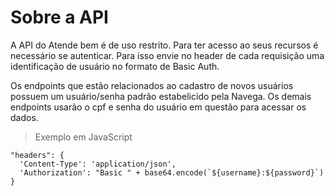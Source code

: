 # Sobre a API


A API do Atende bem é de uso restrito. Para ter acesso ao seus recursos é necessário se autenticar. Para isso envie no header de cada requisição uma identificação de usuário no formato de Basic Auth.

Os endpoints que estão relacionados ao cadastro de novos usuários possuem um usuário/senha padrão estabelicido pela Navega. Os demais endpoints usarão o cpf e senha do usuário em questão para acessar os dados.

> Exemplo em JavaScript
```
"headers": {
  'Content-Type': 'application/json',
  'Authorization': "Basic " + base64.encode(`${username}:${password}`)
}
```

